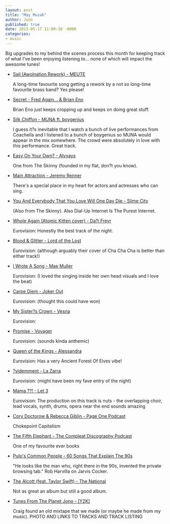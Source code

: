 ```yaml
---
layout: post
title: "May Muzak"
author: Jono
published: true
date: 2023-05-17 11:09:38 -0000
categories: 
- music
---
```


Big upgrades to my behind the scenes process this month for keeping track of what I've been enjoying listening to... none of which will impact the awesome tunes!


* [Sail (Awolnation Rework) - MEUTE](https://www.youtube.com/watch?v=m4C58lmv1J4)

	 A long-time favourite song getting a rework by a not so long-time favourite brass band? Yes please!

* [Secret - Fred Again... & Brian Eno](https://www.youtube.com/watch?v=wq_k-62RpWs)

	 Brian Eno just keeps cropping up and keeps on doing great stuff. 

* [Silk Chiffon - MUNA ft. boygenius](https://www.youtube.com/watch?v=RWJMmYcPTR4)

	 I guess it?s inevitable that I watch a bunch of live performances from Coachella and I listened to a bunch of boygenius so MUNA would appear in the mix somewhere. The crowd were absolutely in love with this performance. Great track. 

* [Easy On Your Own? - Alvvays](https://www.youtube.com/watch?v=gE5RTfmE0Wc)

	 One from The Skinny (founded in my flat, don?t you know). 

* [Main Attraction - Jeremy Renner](https://www.youtube.com/watch?v=jL2DcWB994s)

	 There's a special place in my heart for actors and actresses who can sing.

* [You And Everybody That You Love Will One Day Die - Slime City](https://youtu.be/ADMXSWmJ6PM?t=520)

	 (Also from The Skinny). Also Dial-Up Internet Is The Purest Internet.

* [Whole Again (Atomic Kitten cover) - Da?i Freyr](https://www.youtube.com/watch?v=SZMZAJjciTg)

	 Eurovision: Honestly the best track of the night.

* [Blood & Glitter - Lord of the Lost](https://www.youtube.com/watch?v=5I9CYu668jA)

	 Eurovision: (although arguably their cover of Cha Cha Cha is better than either track!)

* [I Wrote A Song - Mae Muller](https://www.youtube.com/watch?v=rRaVGKk4k6k)

	 Eurovision: (I loved the singing inside her own head visuals and I love the beat)

* [Carpe Diem - Joker Out](https://www.youtube.com/watch?v=zDBSIGITdY4)

	 Eurovision: (thought this could have won)

* [My Sister?s Crown - Vesna](https://www.youtube.com/watch?v=ag8qxpvTTy0)

	 Eurovision: 

* [Promise - Voyager](https://www.youtube.com/watch?v=agG7ShZGfJM)

	 Eurovision: (sounds kinda anthemic)

* [Queen of the Kings - Alessandra](https://www.youtube.com/watch?v=PUHSM_vTqTI)

	 Eurovision: Has a very Ancient Forest Of Elves vibe!

* [?videmment - La Zarra](https://www.youtube.com/watch?v=YdWooN4U6rY)

	 Eurovision: (might have been my fave entry of the night)

* [Mama ??! - Let 3](https://www.youtube.com/watch?v=JPiY1v3EfNc)

	 Eurovision: The production on this track is nuts - the overlapping choir, lead vocals, synth, drums, opera near the end sounds amazing

* [Cory Doctorow & Rebecca Giblin - Page One Podcast](https://open.spotify.com/episode/40C8vYBqndm9YJeH73EDJy?si=00a67b90f0624440)

	 Chokepoint Capitalism

* [The Fifth Elephant - The Compleat Discography Podcast](https://open.spotify.com/episode/6xVRmeq6ZDkvfJC2oj4rYh?si=66ddc3afef2d43a7)

	 One of my favourite ever books

* [Pulp's Common People - 60 Songs That Explain The 90s](https://open.spotify.com/episode/54f6ZIUaIZy30mRiz6y7YT?si=c413df18751a47ed)

	 "He looks like the man who, right there in the 90s, invented the private browsing tab." Rob Harvilla on Jarvis Cocker.

* [The Alcott (feat. Taylor Swift) - The National](https://www.youtube.com/watch?v=wCqoNu36y2o)

	 Not as great an album but still a good album. 

* [Tunes From The Planet Jono - \[Y2K\]](https://www.youtube.com/playlist?list=PLc3-HN0QXHDoK9jvMLwySXhpNS-03qq9Q )

	 Craig found an old mixtape that we made (or maybe he made from my music). PHOTO AND LINKS TO TRACKS AND TRACK LISTING
